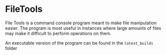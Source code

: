 # FileTools

File Tools is a command console program meant to make file manipulation easier.
The program is most useful in instances where large amounts of files may make it
difficult to perform operations on them.

An executable version of the program can be found in the `latest_builds` folder